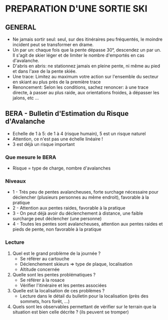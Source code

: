 # PREPARATION D'UNE SORTIE SKI

## GENERAL

* Ne jamais sortir seul: seul, sur des itinéraires peu fréquentés, le moindre incident peut se transformer en drame.
* Un par un: chaque fois que la pente dépasse 30°, descendez un par un. Il s'agit de skier léger et de limiter le nombre d'emportés en cas d'avalanche.
* D'abris en abris: ne stationnez jamais en pleine pente, ni même au pied et dans l'axe de la pente skiée.
* Une trace: Limitez au maximum votre action sur l'ensemble du secteur en skiant au plus près de la première trace
* Renoncement: Selon les conditions, sachez renoncer: à une trace directe, à passer au plus raide, aux orientations froides, à dépasser les jalons, etc ...

## BERA - Bulletin d'Estimation du Risque d'Avalanche

* Echelle de 1 à 5: de 1 à 4 (risque humain), 5 est un risque naturel
* Attention, ce n'est pas une échelle linéaire !
* 3 est déjà un risque important

### Que mesure le BERA

* Risque = type de charge, nombre d'avalanches

### Niveaux

* 1 - Très peu de pentes avalancheuses, forte surchage nécessaire pour déclencher (plusieurs personnes au même endroit), favorable à la pratique
* 2 - Attention aux pentes raides, favorable à la pratique
* 3 - On peut déjà avoir du déclenchement à distance, une faible surcharge peut déclencher (une personne)
* 4 - Toutes les pentes sont avalancheuses, attention aux pentes raides et pieds de pente, non favorable à la pratique

### Lecture

1. Quel est le grand problème de la journée ?
   * Se référer au cartouche
   * Déclenchement skieurs => type de plaque, localisation
   * Altitude concernée
2. Quelle sont les pentes problématiques ?
   * Se référer à la rosace
   * Vérifier l'itinéraire et les pentes associées
3.  Quelle est la localisation de ces problèmes ?
    * Lecture dans le détail du bulletin pour la localisation (près des sommets, hors forêt, ...)
4. Quels sont les observables permettant de vérifier sur le terrain que la situation est bien celle décrite ? (ils peuvent se tromper)